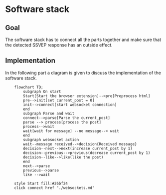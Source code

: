 # Software stack

## Goal

The software stack has to connect all the parts together and make sure that the detected SSVEP response has an outside effect.

## Implementation

In the following part a diagram is given to discuss the implementation of the software stack.

```mermaid
    flowchart TD;
        subgraph On start
        Start[Start the browser extension]-->pre[Preprocess html]
        pre-->init[set current_post = 0]
        init-->connect[start websocket connection]
        end
        subgraph Parse and wait
        connect-->parse[Parse the current_post]
        parse --> process[process the post]
        process-->wait
        wait[wait for message] --no message--> wait
        end
        subgraph websocket action
        wait--message received-->decision{Received message}
        decision--next-->next(increase current_post by 1)
        decision--previous-->previous(decrease current_post by 1)
        decision--like-->like(like the post)
        end
        next-->parse
        previous-->parse
        like -->wait

    style Start fill:#26bf24
    click connect href "./websockets.md"

```
